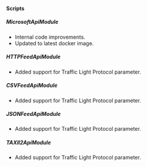 
#### Scripts
##### MicrosoftApiModule
- Internal code improvements.
- Updated to latest docker image.
##### HTTPFeedApiModule
- Added support for Traffic Light Protocol parameter.
##### CSVFeedApiModule
- Added support for Traffic Light Protocol parameter.
##### JSONFeedApiModule
- Added support for Traffic Light Protocol parameter.
##### TAXII2ApiModule
- Added support for Traffic Light Protocol parameter.
